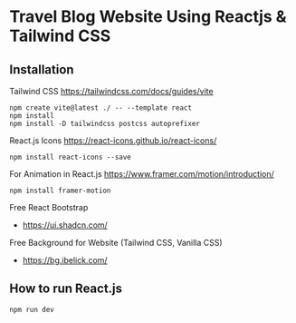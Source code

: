 # Travel Blog Website Using Reactjs & Tailwind CSS

## Installation

Tailwind CSS
https://tailwindcss.com/docs/guides/vite
```
npm create vite@latest ./ -- --template react
npm install
npm install -D tailwindcss postcss autoprefixer
```
React.js Icons 
https://react-icons.github.io/react-icons/
```
npm install react-icons --save
```
For Animation in React.js
https://www.framer.com/motion/introduction/
```
npm install framer-motion
```
Free React Bootstrap
- https://ui.shadcn.com/
  
Free Background for Website (Tailwind CSS, Vanilla CSS)
- https://bg.ibelick.com/

## How to run React.js
```
npm run dev
```
